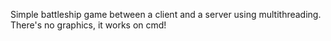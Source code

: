 Simple battleship game between a client and a server using multithreading. There's no graphics, it works on cmd!
